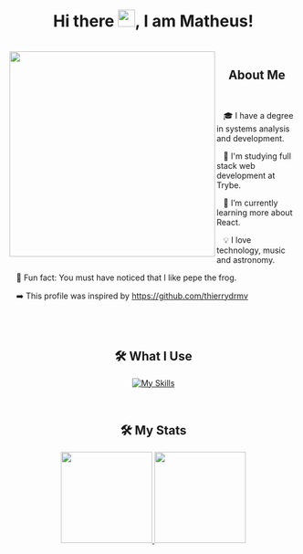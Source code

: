 <h1 align="center">Hi there <img src="https://raw.githubusercontent.com/MartinHeinz/MartinHeinz/master/wave.gif" width="30px" height="30px">, I am Matheus!</h1>
<br>

<img align = "left" height = "360px"  src = "https://i.redd.it/imf2rbvi8q9y.gif">
  <div align = "left">
  <h2 align = "center">About Me</h2>
    <br>

  &nbsp;&nbsp;&nbsp;🎓 I have a degree in systems analysis and development.
    
   &nbsp;&nbsp;&nbsp;💚 I'm studying full stack web development at Trybe.

   &nbsp;&nbsp;&nbsp;📝 I’m currently learning more about React.
    
   &nbsp;&nbsp;&nbsp;💡 I love technology, music and astronomy.
   
   &nbsp;&nbsp;&nbsp;💬 Fun fact: You must have noticed that I like pepe the frog.
   
   &nbsp;&nbsp;&nbsp;➡️ This profile was inspired by https://github.com/thierrydrmv
</div>
<br>
<br>
<h2 align="center">🛠️ What I Use</h2>
<div align="center">

  [![My Skills](https://skillicons.dev/icons?i=html,css,js,react,nodejs,py,selenium,jest,mysql,mongodb,git,vscode,linux,docker,heroku)](https://skillicons.dev)
    <br>
</div> 
<br>
<h2 align="center">🛠️ My Stats</h2>
<div align="center">
  <a href="https://github.com/matfbs">
  <img height="160px" src="https://github-readme-stats.vercel.app/api?username=matfbs&show_icons=true&theme=dark&count_private=true&show_icons=true">
  <img height="160px" src="https://github-readme-stats.vercel.app/api/top-langs/?username=matfbs&layout=compact&theme=dark&count_private=true&show_icons=true">
</div>
